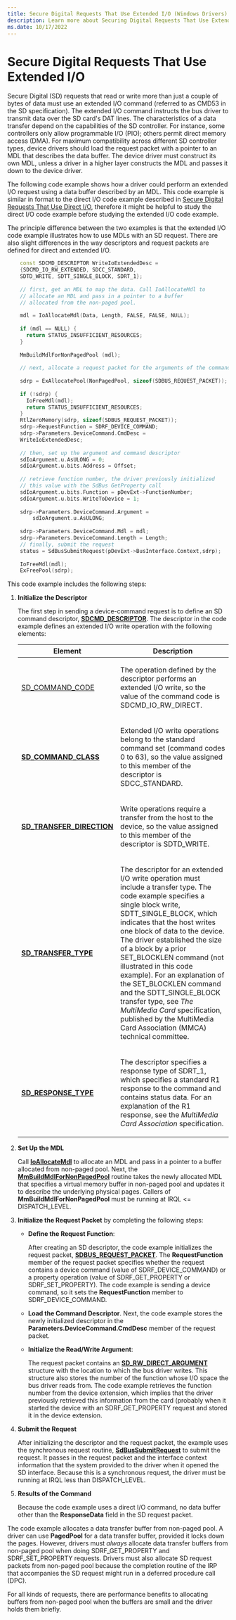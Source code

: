 ```yaml
---
title: Secure Digital Requests That Use Extended I/O (Windows Drivers)
description: Learn more about Securing Digital Requests That Use Extended I/O.
ms.date: 10/17/2022
---
```


# Secure Digital Requests That Use Extended I/O

Secure Digital (SD) requests that read or write more than just a couple of bytes of data must use an extended I/O command (referred to as CMD53 in the SD specification). The extended I/O command instructs the bus driver to transmit data over the SD card's DAT lines. The characteristics of a data transfer depend on the capabilities of the SD controller. For instance, some controllers only allow programmable I/O (PIO); others permit direct memory access (DMA). For maximum compatibility across different SD controller types, device drivers should load the request packet with a pointer to an MDL that describes the data buffer. The device driver must construct its own MDL, unless a driver in a higher layer constructs the MDL and passes it down to the device driver.

The following code example shows how a driver could perform an extended I/O request using a data buffer described by an MDL. This code example is similar in format to the direct I/O code example described in [Secure Digital Requests That Use Direct I/O](secure-digital-requests-that-use-direct-io.md), therefore it might be helpful to study the direct I/O code example before studying the extended I/O code example.

The principle difference between the two examples is that the extended I/O code example illustrates how to use MDLs with an SD request. There are also slight differences in the way descriptors and request packets are defined for direct and extended I/O.

```cpp
    const SDCMD_DESCRIPTOR WriteIoExtendedDesc =
    {SDCMD_IO_RW_EXTENDED, SDCC_STANDARD,
    SDTD_WRITE, SDTT_SINGLE_BLOCK, SDRT_1};
    
    // first, get an MDL to map the data. Call IoAllocateMdl to
    // allocate an MDL and pass in a pointer to a buffer  
    // allocated from the non-paged pool.
    
    mdl = IoAllocateMdl(Data, Length, FALSE, FALSE, NULL);
    
    if (mdl == NULL) {
      return STATUS_INSUFFICIENT_RESOURCES;
    }
    
    MmBuildMdlForNonPagedPool (mdl);
    
    // next, allocate a request packet for the arguments of the command
     
    sdrp = ExAllocatePool(NonPagedPool, sizeof(SDBUS_REQUEST_PACKET));
    
    if (!sdrp) {
      IoFreeMdl(mdl);
      return STATUS_INSUFFICIENT_RESOURCES;
    }
    RtlZeroMemory(sdrp, sizeof(SDBUS_REQUEST_PACKET));
    sdrp->RequestFunction = SDRF_DEVICE_COMMAND;
    sdrp->Parameters.DeviceCommand.CmdDesc = 
    WriteIoExtendedDesc;
    
    // then, set up the argument and command descriptor
    sdIoArgument.u.AsULONG = 0;
    sdIoArgument.u.bits.Address = Offset;
    
    // retrieve function number, the driver previously initialized 
    // this value with the SdBus GetProperty call
    sdIoArgument.u.bits.Function = pDevExt->FunctionNumber;
    sdIoArgument.u.bits.WriteToDevice = 1;
    
    sdrp->Parameters.DeviceCommand.Argument = 
        sdIoArgument.u.AsULONG;
    
    sdrp->Parameters.DeviceCommand.Mdl = mdl;
    sdrp->Parameters.DeviceCommand.Length = Length;
    // finally, submit the request
    status = SdBusSubmitRequest(pDevExt->BusInterface.Context,sdrp);
    
    IoFreeMdl(mdl);
    ExFreePool(sdrp);
```

This code example includes the following steps:

1. **Initialize the Descriptor**

   The first step in sending a device-command request is to define an SD command descriptor, [**SDCMD\_DESCRIPTOR**](/windows-hardware/drivers/ddi/sddef/ns-sddef-_sdcmd_descriptor). The descriptor in the code example defines an extended I/O write operation with the following elements:

   <table>
   <thead>
   <tr class="header">
   <th>Element</th>
   <th>Description</th>
   </tr>
   </thead>
   <tbody>
   <tr class="odd">
   <td><p><a href="/windows-hardware/drivers/ddi/sddef/ns-sddef-_sdcmd_descriptor#members">SD_COMMAND_CODE</a></p></td>
   <td><p>The operation defined by the descriptor performs an extended I/O write, so the value of the command code is SDCMD_IO_RW_DIRECT.</p></td>
   </tr>
   <tr class="even">
   <td><p><a href="/windows-hardware/drivers/ddi/sddef/ne-sddef-sd_command_class"><strong>SD_COMMAND_CLASS</strong></a></p></td>
   <td><p>Extended I/O write operations belong to the standard command set (command codes 0 to 63), so the value assigned to this member of the descriptor is SDCC_STANDARD.</p></td>
   </tr>
   <tr class="odd">
   <td><p><a href="/windows-hardware/drivers/ddi/sddef/ne-sddef-sd_transfer_direction"><strong>SD_TRANSFER_DIRECTION</strong></a></p></td>
   <td><p>Write operations require a transfer from the host to the device, so the value assigned to this member of the descriptor is SDTD_WRITE.</p></td>
   </tr>
   <tr class="even">
   <td><p><a href="/windows-hardware/drivers/ddi/sddef/ne-sddef-sd_transfer_type"><strong>SD_TRANSFER_TYPE</strong></a></p></td>
   <td><p>The descriptor for an extended I/O write operation must include a transfer type. The code example specifies a single block write, SDTT_SINGLE_BLOCK, which indicates that the host writes one block of data to the device. The driver established the size of a block by a prior SET_BLOCKLEN command (not illustrated in this code example). For an explanation of the SET_BLOCKLEN command and the SDTT_SINGLE_BLOCK transfer type, see <em>The MultiMedia Card</em> specification, published by the MultiMedia Card Association (MMCA) technical committee.</p></td>
   </tr>
   <tr class="odd">
   <td><p><a href="/windows-hardware/drivers/ddi/sddef/ne-sddef-sd_response_type"><strong>SD_RESPONSE_TYPE</strong></a></p></td>
   <td><p>The descriptor specifies a response type of SDRT_1, which specifies a standard R1 response to the command and contains status data. For an explanation of the R1 response, see the <em>MultiMedia Card Association</em> specification.</p></td>
   </tr>
   </tbody>
   </table>

1. **Set Up the MDL**

   Call [**IoAllocateMdl**](/windows-hardware/drivers/ddi/wdm/nf-wdm-ioallocatemdl) to allocate an MDL and pass in a pointer to a buffer allocated from non-paged pool. Next, the [**MmBuildMdlForNonPagedPool**](/windows-hardware/drivers/ddi/wdm/nf-wdm-mmbuildmdlfornonpagedpool) routine takes the newly allocated MDL that specifies a virtual memory buffer in non-paged pool and updates it to describe the underlying physical pages. Callers of **MmBuildMdlForNonPagedPool** must be running at IRQL \<= DISPATCH\_LEVEL.

1. **Initialize the Request Packet** by completing the following steps:

   - **Define the Request Function**:

     After creating an SD descriptor, the code example initializes the request packet, [**SDBUS\_REQUEST\_PACKET**](/previous-versions/windows/hardware/drivers/ff537931(v=vs.85)). The **RequestFunction** member of the request packet specifies whether the request contains a device command (value of SDRF\_DEVICE\_COMMAND) or a property operation (value of SDRF\_GET\_PROPERTY or SDRF\_SET\_PROPERTY). The code example is sending a device command, so it sets the **RequestFunction** member to SDRF\_DEVICE\_COMMAND.

   - **Load the Command Descriptor**. Next, the code example stores the newly initialized descriptor in the **Parameters.DeviceCommand.CmdDesc** member of the request packet.

   - **Initialize the Read/Write Argument**:

     The request packet contains an [**SD\_RW\_DIRECT\_ARGUMENT**](/windows-hardware/drivers/ddi/sddef/ns-sddef-sd_rw_direct_argument) structure with the location to which the bus driver writes. This structure also stores the number of the function whose I/O space the bus driver reads from. The code example retrieves the function number from the device extension, which implies that the driver previously retrieved this information from the card (probably when it started the device with an SDRF\_GET\_PROPERTY request and stored it in the device extension.

1. **Submit the Request**

   After initializing the descriptor and the request packet, the example uses the synchronous request routine, [**SdBusSubmitRequest**](/windows-hardware/drivers/ddi/ntddsd/nf-ntddsd-sdbussubmitrequest) to submit the request. It passes in the request packet and the interface context information that the system provided to the driver when it opened the SD interface. Because this is a synchronous request, the driver must be running at IRQL less than DISPATCH\_LEVEL.

1. **Results of the Command**

   Because the code example uses a direct I/O command, no data buffer other than the **ResponseData** field in the SD request packet.

The code example allocates a data transfer buffer from non-paged pool. A driver can use **PagedPool** for a data transfer buffer, provided it locks down the pages. However, drivers must *always* allocate data transfer buffers from non-paged pool when doing SDRF\_GET\_PROPERTY and SDRF\_SET\_PROPERTY requests. Drivers must also allocate SD request packets from non-paged pool because the completion routine of the IRP that accompanies the SD request might run in a deferred procedure call (DPC).

For all kinds of requests, there are performance benefits to allocating buffers from non-paged pool when the buffers are small and the driver holds them briefly.
